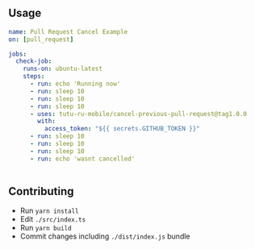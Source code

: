 ## Usage
```yaml
name: Pull Request Cancel Example
on: [pull_request]

jobs:
  check-job:
    runs-on: ubuntu-latest
    steps:
      - run: echo 'Running now'
      - run: sleep 10
      - run: sleep 10
      - run: sleep 10
      - uses: tutu-ru-mobile/cancel-previous-pull-request@tag1.0.0
        with:
          access_token: "${{ secrets.GITHUB_TOKEN }}"
      - run: sleep 10
      - run: sleep 10
      - run: sleep 10
      - run: echo 'wasnt cancelled'
        
```

## Contributing
- Run `yarn install`
- Edit `./src/index.ts`
- Run `yarn build`
- Commit changes including `./dist/index.js` bundle
